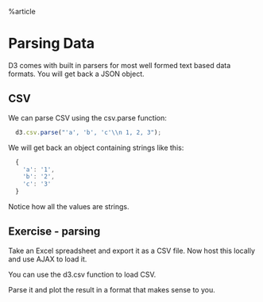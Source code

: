 %article


# Parsing Data

D3 comes with built in parsers for most well formed text based data formats. You will get back a JSON object.

## CSV

We can parse CSV using the csv.parse function:

```js
  d3.csv.parse("'a', 'b', 'c'\\n 1, 2, 3");
```





We will get back an object containing strings like this:

```js
  {
    'a': '1',
    'b': '2',
    'c': '3'
  }
```





Notice how all the values are strings.



## Exercise - parsing

Take an Excel spreadsheet and export it as a CSV file. Now host this locally and use AJAX to load it.

You can use the d3.csv function to load CSV.

Parse it and plot the result in a format that makes sense to you.
